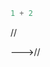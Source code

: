 ```javascript
1 + 2

```

<!---
- 👋 Hi, I’m @moeenkhurram
- 👀 I’m interested in ...
- 🌱 I’m currently learning ...
- 💞️ I’m looking to collaborate on ...
- 📫 How to reach me ...

<!---
moeenkhurram/moeenkhurram is a ✨ special ✨ repository because its `README.md` (this file) appears on your GitHub profile.
You can click the Preview link to take a look at your changes.
--->//
--->//

